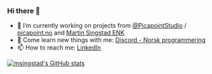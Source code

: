 ### Hi there 👋

- 🔭  I’m currently working on projects from <a href='https://github.com/PicapointStudio'>@PicapointStudio</a> / <a href='https://www.picapoint.no'>picapoint.no</a> and <a href='mailto:martin@smail.no?subject=Found you on GitHub and wanted to take a chat!'>Martin Singstad ENK</a>
- 🌱  Come learn new things with me: <a href='https://discord.gg/z5TXt2J'>Discord - Norsk programmering</a>
- 📫  How to reach me: <a href='https://no.linkedin.com/in/msingstad'>LinkedIn</a>

[![msingstad's GitHub stats](https://github-readme-stats.vercel.app/api?username=msingstad)](https://github.com/anuraghazra/github-readme-stats)
